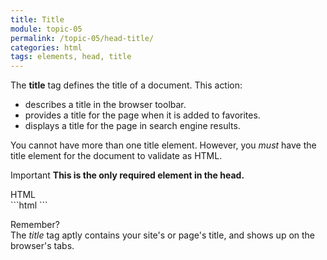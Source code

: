 ```yaml
---
title: Title
module: topic-05
permalink: /topic-05/head-title/
categories: html
tags: elements, head, title
---
```


<div class="divider-heading"></div>

The **title** tag defines the title of a document. This action:

- describes a title in the browser toolbar.
- provides a title for the page when it is added to favorites.
- displays a title for the page in search engine results.

You cannot have more than one title element. However, you _must_ have the title element for the document to validate as HTML.

<span class="label label-danger">Important</span> **This is the only required element in the head.**


<div class="code-heading">
  <span class="html">HTML</span>
</div>
```html
<!DOCTYPE html>
<html>
  <head>
    <!-- Other meta elements -->
    <title>My Way-Cool Awesome Site</title>

  </head>

</html>
```



  <p><span class="remember-text">Remember?</span><br/>
  The <i>title</i> tag aptly contains your site's or page's title, and shows up on the browser's tabs.</p>
